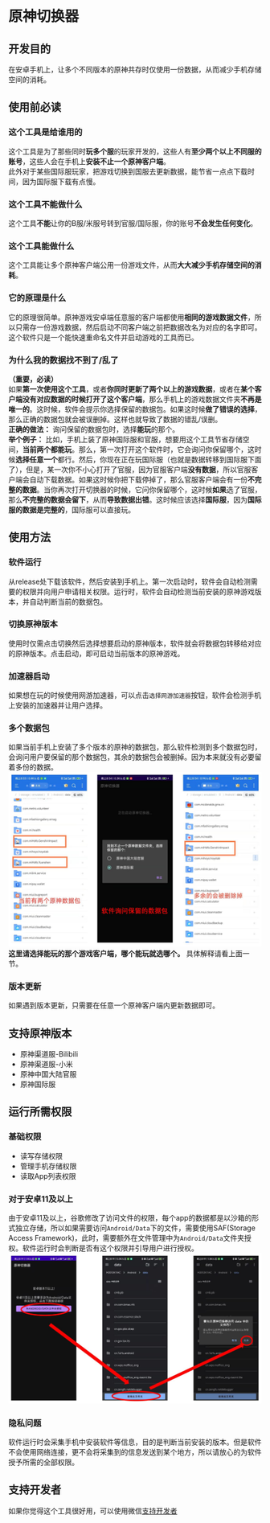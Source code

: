 # 原神切换器
## 开发目的  
在安卓手机上，让多个不同版本的原神共存时仅使用一份数据，从而减少手机存储空间的消耗。  
## **使用前必读**  
### **这个工具是给谁用的**  
这个工具是为了那些同时**玩多个服**的玩家开发的，这些人有**至少两个以上不同服的账号**，这些人会在手机上**安装不止一个原神客户端**。  
此外对于某些国际服玩家，把游戏切换到国服去更新数据，能节省一点点下载时间，因为国际服下载有点慢。    
### **这个工具不能做什么**  
这个工具**不能**让你的B服/米服号转到官服/国际服，你的账号**不会发生任何变化**。  
### **这个工具能做什么**  
这个工具能让多个原神客户端公用一份游戏文件，从而**大大减少手机存储空间的消耗**。  
### **它的原理是什么**  
它的原理很简单。原神游戏安卓端任意服的客户端都使用**相同的游戏数据文件**，所以只需存一份游戏数据，然后启动不同客户端之前把数据改名为对应的名字即可。这个软件只是一个能快速重命名文件并启动游戏的工具而已。  
### **为什么我的数据找不到了/乱了**  
**（重要，必读）**  
如果**第一次使用这个工具**，或者**你同时更新了两个以上的游戏数据**，或者在**某个客户端没有对应数据的时候打开了这个客户端**，那么手机上的游戏数据文件夹**不再是唯一的**。这时候，软件会提示你选择保留的数据包。如果这时候**做了错误的选择**，那么正确的数据包就会被误删掉。这样也就导致了数据的错乱/误删。  
**正确的做法：** 询问保留的数据包时，选择**能玩**的那个。  
**举个例子：** 比如，手机上装了原神国际服和官服，想要用这个工具节省存储空间，**当前两个都能玩**。那么，第一次打开这个软件时，它会询问你保留哪个，这时候**选择任意一个**都行。然后，你现在正在玩国际服（也就是数据转移到国际服下面了），但是，某一次你不小心打开了官服，因为官服客户端**没有数据**，所以官服客户端会自动下载数据。如果这时候你把下载停掉了，那么官服客户端会有一份**不完整的数据**。当你再次打开切换器的时候，它问你保留哪个，这时候**如果**选了官服，那么**不完整的数据会留下**，从而**导致数据出错**。这时候应该选择**国际服**，因为**国际服的数据是完整的**，国际服可以直接玩。  
## 使用方法  
### 软件运行  
从release处下载该软件，然后安装到手机上。第一次启动时，软件会自动检测需要的权限并向用户申请相关权限。运行时，软件会自动检测当前安装的原神游戏版本，并自动判断当前的数据包。
### 切换原神版本  
使用时仅需点击切换然后选择想要启动的原神版本，软件就会将数据包转移给对应的原神版本。点击启动，即可启动当前版本的原神游戏。  
### 加速器启动  
如果想在玩的时候使用网游加速器，可以点击`选择网游加速器`按钮，软件会检测手机上安装的加速器并让用户选择。  
### 多个数据包  
如果当前手机上安装了多个版本的原神的数据包，那么软件检测到多个数据包时，会询问用户要保留的那个数据包，其余的数据包会被删掉。因为本来就没有必要留着多份的数据。 
![多份数据的处理方法](./images/multi_genshin.jpg)  
**这里请选择能玩的那个游戏客户端，哪个能玩就选哪个。** 具体解释请看上面一节。
### 版本更新  
如果遇到版本更新，只需要在任意一个原神客户端内更新数据即可。  
## 支持原神版本  
- 原神渠道服-Bilibili
- 原神渠道服-小米
- 原神中国大陆官服
- 原神国际服  
## 运行所需权限
### 基础权限  
- 读写存储权限  
- 管理手机存储权限  
- 读取App列表权限  
### 对于安卓11及以上  
由于安卓11及以上，谷歌修改了访问文件的权限，每个app的数据都是以沙箱的形式独立存储，所以如果需要访问`Android/Data`下的文件，需要使用SAF(Storage Access Framework)，此时，需要额外在文件管理中为`Android/Data`文件夹授权。软件运行时会判断是否有这个权限并引导用户进行授权。  
![安卓11及以上的授权方法](./images/android11_grant.JPG)  
### 隐私问题  
软件运行时会采集手机中安装软件等信息，目的是判断当前安装的版本。但是软件不会使用网络连接，更不会将采集到的信息发送到某个地方，所以请放心的为软件授予所需的全部权限。  
## 支持开发者
如果你觉得这个工具很好用，可以使用微信[支持开发者](./images/support.jpg)
